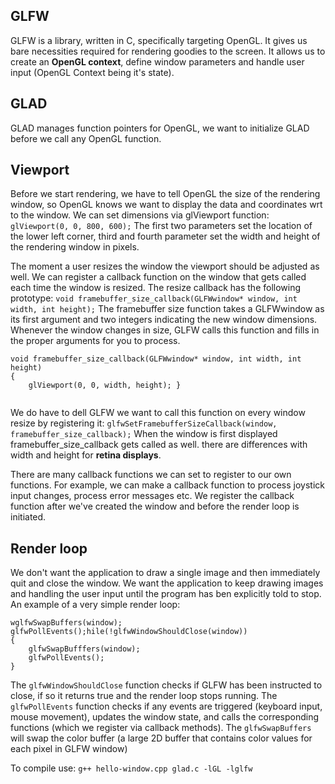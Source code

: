 ## GLFW

GLFW is a library, written in C, specifically targeting OpenGL. It gives us bare necessities required for rendering goodies to the screen. It allows us to create an __OpenGL context__, define window parameters and handle user input (OpenGL Context being it's state).

## GLAD

GLAD manages function pointers for OpenGL, we want to initialize GLAD before we call any OpenGL function.

## Viewport

Before we start rendering, we have to tell OpenGL the size of the rendering window, so OpenGL knows we want to display the data and coordinates wrt to the window. We can set dimensions via glViewport function: 
`glViewport(0, 0, 800, 600);`
The first two parameters set the location of the lower left corner, third and fourth parameter set the width and height of the rendering window in pixels.

The moment a user resizes the window the viewport should be adjusted as well. We can register a callback function on the window that gets called each time the window is resized. The resize callback has the following prototype:
`void framebuffer_size_callback(GLFWwindow* window, int width, int height);` 
The framebuffer size function takes a GLFWwindow as its first argument and two integers indicating the new window dimensions. Whenever the window changes in size, GLFW calls this function and fills in the proper arguments for you to process.
```
void framebuffer_size_callback(GLFWwindow* window, int width, int height)
{
    glViewport(0, 0, width, height); }
    
```
We do have to dell GLFW we want to call this function on every window resize by registering it:
`glfwSetFramebufferSizeCallback(window, framebuffer_size_callback);`
When the window is first displayed framebuffer_size_callback gets called as well. there are differences with width and height for __retina displays__.

There are many callback functions we can set to register to our own functions. For example, we can make a callback function to process joystick input changes, process error messages etc. We register the callback function after we've created the window and before the render loop is initiated.


## Render loop

We don't want the application to draw a single image and then immediately quit and close the window. We want the application to keep drawing images and handling the user input until the program has ben explicitly told to stop. An example of a very simple render loop:
```
wglfwSwapBuffers(window);
glfwPollEvents();hile(!glfwWindowShouldClose(window))
{
    glfwSwapBufffers(window);
    glfwPollEvents();
}
```
The `glfwWindowShouldClose` function checks if GLFW has been instructed to close, if so it returns true and the render loop stops running.
The `glfwPollEvents` function checks if any events are triggered (keyboard input, mouse movement), updates the window state, and calls the corresponding functions (which we register via callback methods).
The `glfwSwapBuffers` will swap the color buffer (a large 2D buffer that contains color values for each pixel in GLFW window)

To compile use:
`g++ hello-window.cpp glad.c -lGL -lglfw`
